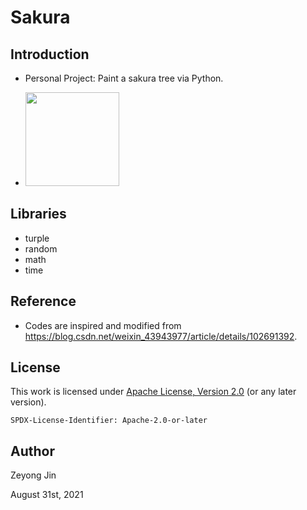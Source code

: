 # Sakura

## Introduction
- Personal Project: Paint a sakura tree via Python.

- <img src="https://static.wikia.nocookie.net/dacapo/images/2/2e/Unwithering_Sakura_Tree.jpg/revision/latest/scale-to-width-down/904?cb=20200626082815" height="150" width="150"/>


## Libraries
- turple
- random
- math
- time

## Reference
- Codes are inspired and modified from https://blog.csdn.net/weixin_43943977/article/details/102691392.

## License

This work is licensed under [Apache License, Version 2.0](https://www.apache.org/licenses/LICENSE-2.0) (or any later version). 

`SPDX-License-Identifier: Apache-2.0-or-later`

## Author

Zeyong Jin

August 31st, 2021

